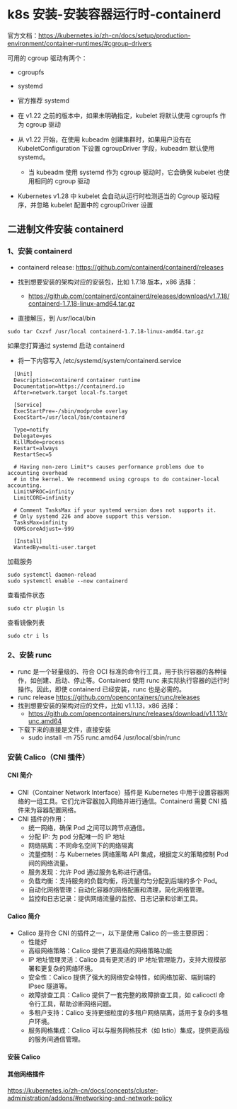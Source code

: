 # k8s 安装-安装容器运行时-containerd

官方文档：https://kubernetes.io/zh-cn/docs/setup/production-environment/container-runtimes/#cgroup-drivers

可用的 cgroup 驱动有两个：

- cgroupfs
- systemd

- 官方推荐 systemd
- 在 v1.22 之前的版本中，如果未明确指定，kubelet 将默认使用 cgroupfs 作为 cgroup 驱动
- 从 v1.22 开始，在使用 kubeadm 创建集群时，如果用户没有在 KubeletConfiguration 下设置 cgroupDriver 字段，kubeadm 默认使用 systemd。
  - 当 kubeadm 使用 systemd 作为 cgroup 驱动时，它会确保 kubelet 也使用相同的 cgroup 驱动
- Kubernetes v1.28 中 kubelet 会自动从运行时检测适当的 Cgroup 驱动程序，并忽略 kubelet 配置中的 cgroupDriver 设置

## 二进制文件安装 containerd

### 1、安装 containerd

- containerd release: https://github.com/containerd/containerd/releases
- 找到想要安装的架构对应的安装包，比如 1.7.18 版本，x86 选择：

  - https://github.com/containerd/containerd/releases/download/v1.7.18/containerd-1.7.18-linux-amd64.tar.gz

- 直接解压，到 /usr/local/bin

```
sudo tar Cxzvf /usr/local containerd-1.7.18-linux-amd64.tar.gz
```

如果您打算通过 systemd 启动 containerd

- 将一下内容写入 /etc/systemd/system/containerd.service

```shell
  [Unit]
  Description=containerd container runtime
  Documentation=https://containerd.io
  After=network.target local-fs.target

  [Service]
  ExecStartPre=-/sbin/modprobe overlay
  ExecStart=/usr/local/bin/containerd

  Type=notify
  Delegate=yes
  KillMode=process
  Restart=always
  RestartSec=5

  # Having non-zero Limit*s causes performance problems due to accounting overhead
  # in the kernel. We recommend using cgroups to do container-local accounting.
  LimitNPROC=infinity
  LimitCORE=infinity

  # Comment TasksMax if your systemd version does not supports it.
  # Only systemd 226 and above support this version.
  TasksMax=infinity
  OOMScoreAdjust=-999

  [Install]
  WantedBy=multi-user.target
```

加载服务

```shell
sudo systemctl daemon-reload
sudo systemctl enable --now containerd
```

查看插件状态

```
sudo ctr plugin ls
```

查看镜像列表

```
sudo ctr i ls
```

### 2、安装 runc

- runc 是一个轻量级的、符合 OCI 标准的命令行工具，用于执行容器的各种操作，如创建、启动、停止等。Containerd 使用 runc 来实际执行容器的运行时操作。因此，即使 containerd 已经安装，runc 也是必需的。
- runc release https://github.com/opencontainers/runc/releases
- 找到想要安装的架构对应的文件，比如 v1.1.13，x86 选择：
  - https://github.com/opencontainers/runc/releases/download/v1.1.13/runc.amd64
- 下载下来的直接是文件，直接安装
  - sudo install -m 755 runc.amd64 /usr/local/sbin/runc

### 安装 Calico（CNI 插件）

#### CNI 简介

- CNI（Container Network Interface）插件是 Kubernetes 中用于设置容器网络的一组工具。它们允许容器加入网络并进行通信。Containerd 需要 CNI 插件来为容器配置网络。
- CNI 插件的作用：
  - 统一网络，确保 Pod 之间可以跨节点通信。
  - 分配 IP: 为 pod 分配唯一的 IP 地址
  - 网络隔离：不同命名空间下的网络隔离
  - 流量控制：与 Kubernetes 网络策略 API 集成，根据定义的策略控制 Pod 间的网络流量。
  - 服务发现：允许 Pod 通过服务名称进行通信。
  - 负载均衡：支持服务的负载均衡，将流量均匀分配到后端的多个 Pod。
  - 自动化网络管理：自动化容器的网络配置和清理，简化网络管理。
  - 监控和日志记录：提供网络流量的监控、日志记录和诊断工具。

#### Calico 简介

- Calico 是符合 CNI 的插件之一，以下是使用 Calico 的一些主要原因：
  - 性能好
  - 高级网络策略：Calico 提供了更高级的网络策略功能
  - IP 地址管理灵活：Calico 具有更灵活的 IP 地址管理能力，支持大规模部署和更复杂的网络环境。
  - 安全性：Calico 提供了强大的网络安全特性，如网络加密、端到端的 IPsec 隧道等。
  - 故障排查工具：Calico 提供了一套完整的故障排查工具，如 calicoctl 命令行工具，帮助诊断网络问题。
  - 多租户支持：Calico 支持更细粒度的多租户网络隔离，适用于复杂的多租户环境。
  - 服务网格集成：Calico 可以与服务网格技术（如 Istio）集成，提供更高级的服务间通信管理。

#### 安装 Calico

#### 其他网络插件

https://kubernetes.io/zh-cn/docs/concepts/cluster-administration/addons/#networking-and-network-policy
